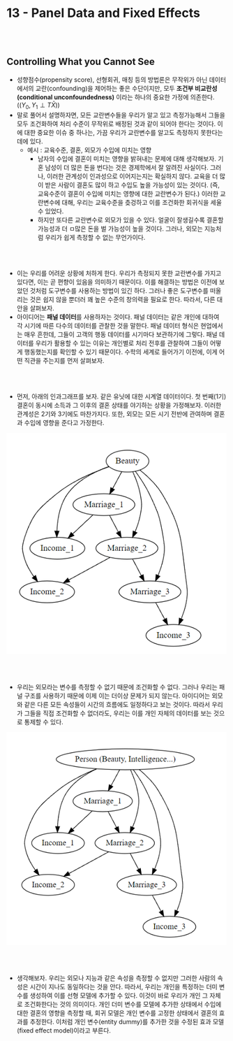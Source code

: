 <br><br><br><br>

# 13 - Panel Data and Fixed Effects

<br><br>

## Controlling What you Cannot See
- 성향점수(propensity score), 선형회귀, 매칭 등의 방법론은 무작위가 아닌 데이터에서의 교란(confounding)을 제어하는 좋은 수단이지만, 모두 **조건부 비교란성(conditional unconfoundedness)** 이라는 하나의 중요한 가정에 의존한다. ($(Y_0,Y_1 \perp T \bar X)$)
- 말로 풀어서 설명하자면, 모든 교란변수들을 우리가 알고 있고 측정가능해서 그들을 모두 조건화하여 처리 수준이 무작위로 배정된 것과 같이 되어야 한다는 것이다. 이에 대한 중요한 이슈 중 하나는, 가끔 우리가 교란변수를 알고도 측정하지 못한다는 데에 있다. 
  - 예시 : 교육수준, 결혼, 외모가 수입에 미치는 영향
    - 남자의 수입에 결혼이 미치는 영향을 밝혀내는 문제에 대해 생각해보자. 기혼 남성이 더 많은 돈을 번다는 것은 경제학에서 잘 알려진 사실이다. 그러나, 이러한 관계성이 인과성으로 이어지는지는 확실하지 않다. 교육을 더 많이 받은 사람이 결혼도 많이 하고 수입도 높을 가능성이 있는 것이다. (즉, 교육수준이 결혼이 수입에 미치는 영향에 대한 교란변수가 된다.) 이러한 교란변수에 대해, 우리는 교육수준을 츶겅하고 이를 조건화한 회귀식을 세울 수 있었다. 
    - 하지만 또다른 교란변수로 외모가 있을 수 있다. 얼굴이 잘생길수록 결혼할 가능성과 더 ㅁ많은 돈을 벌 가능성이 높을 것이다. 그러나, 외모는 지능처럼 우리가 쉽게 측정할 수 없는 무언가이다.

<br><br>

- 이는 우리를 어려운 상황에 처하게 한다. 우리가 측정되지 못한 교란변수를 가지고 있다면, 이는 곧 편향이 있음을 의미하기 때문이다. 이를 해결하는 방법은 이전에 보았던 것처럼 도구변수를 사용하는 방법이 있긴 하다. 그러나 좋은 도구변수를 떠올리는 것은 쉽지 않을 뿐더러 꽤 높은 수준의 창의력을 필요로 한다. 따라서, 다른 대안을 살펴보자. 
- 아이디어는 **패널 데이터**를 사용하자는 것이다. 패널 데이터는 같은 개인에 대하여 각 시기에 따른 다수의 데이터를 관찰한 것을 말한다. 패널 데이터 형식은 현업에서는 매우 흔한데, 그들이 고객의 행동 데이터를 시기마다 보관하기에 그렇다. 패널 데이터를 우리가 활용할 수 있는 이유는 개인별로 처리 전후를 관찰하여 그들이 어떻게 행동했는지를 확인할 수 있기 때문이다. 수학의 세계로 들어가기 이전에, 이게 어떤 직관을 주는지를 먼저 살펴보자.

<br><br>

- 먼저, 아래의 인과그래프를 보자. 같은 유닛에 대한 시계열 데이터이다. 첫 번째(1기) 결혼이 동시에 소득과 그 이후의 결혼 상태를 야기하는 상황을 가정해보자. 이러한 관계성은 2기와 3기에도 마찬가지다. 또한, 외모는 모든 시기 전반에 관여하며 결혼과 수입에 영향을 준다고 가정한다.
<img src="https://github.com/DoyoungKim12/causal-inference/blob/master/img_BnT/bnt_32.PNG?raw=true">

<br><br>

- 우리는 외모라는 변수를 측정할 수 없기 때문에 조건화할 수 없다. 그러나 우리는 패널 구조를 사용하기 때문에 이제 이는 더이상 문제가 되지 않는다. 아이디어는 외모와 같은 다른 모든 속성들이 시간의 흐름에도 일정하다고 보는 것이다. 따라서 우리가 그들을 직접 조건화할 수 없더라도, 우리는 이를 개인 자체의 데이터를 보는 것으로 통제할 수 있다. 
<img src="https://github.com/DoyoungKim12/causal-inference/blob/master/img_BnT/bnt_33.PNG?raw=true">

<br><br>

- 생각해보자. 우리는 외모나 지능과 같은 속성을 측정할 수 없지만 그러한 사람의 속성은 시간이 지나도 동일하다는 것을 안다. 따라서, 우리는 개인을 특정하는 더미 변수를 생성하여 이를 선형 모델에 추가할 수 있다. 이것이 바로 우리가 개인 그 자체로 조건화한다는 것의 의미이다. 개인 더미 변수를 모델에 추가한 상태에서 수입에 대한 결혼의 영향을 측정할 때, 회귀 모델은 개인 변수를 고정한 상태에서 결혼의 효과를 추정한다. 이처럼 개인 변수(entity dummy)를 추가한 것을 수정된 효과 모델(fixed effect model)이라고 부른다.





